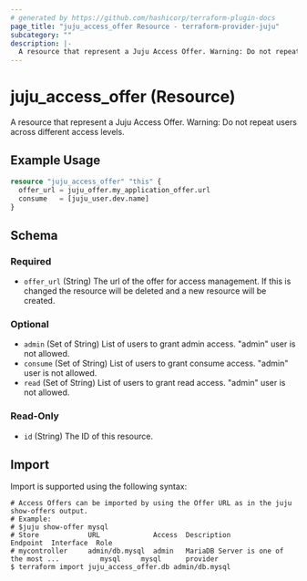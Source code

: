 ```yaml
---
# generated by https://github.com/hashicorp/terraform-plugin-docs
page_title: "juju_access_offer Resource - terraform-provider-juju"
subcategory: ""
description: |-
  A resource that represent a Juju Access Offer. Warning: Do not repeat users across different access levels.
---
```


# juju_access_offer (Resource)

A resource that represent a Juju Access Offer. Warning: Do not repeat users across different access levels.

## Example Usage

```terraform
resource "juju_access_offer" "this" {
  offer_url = juju_offer.my_application_offer.url
  consume   = [juju_user.dev.name]
}
```

<!-- schema generated by tfplugindocs -->
## Schema

### Required

- `offer_url` (String) The url of the offer for access management. If this is changed the resource will be deleted and a new resource will be created.

### Optional

- `admin` (Set of String) List of users to grant admin access. "admin" user is not allowed.
- `consume` (Set of String) List of users to grant consume access. "admin" user is not allowed.
- `read` (Set of String) List of users to grant read access. "admin" user is not allowed.

### Read-Only

- `id` (String) The ID of this resource.

## Import

Import is supported using the following syntax:

```shell
# Access Offers can be imported by using the Offer URL as in the juju show-offers output.
# Example:
# $juju show-offer mysql
# Store            URL             Access  Description                                    Endpoint  Interface  Role
# mycontroller     admin/db.mysql  admin   MariaDB Server is one of the most ...          mysql     mysql      provider
$ terraform import juju_access_offer.db admin/db.mysql
```
